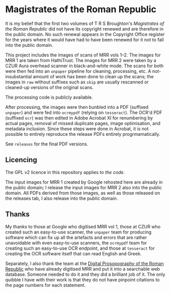 # Magistrates of the Roman Republic

It is my belief that the first two volumes of T R S Broughton's *Magistrates of the Roman Republic* did not have its copyright renewed and are therefore in the public domain. No such renewal appears in the Copyright Office register for the years where it would have had to have been renewed for it not to fall into the public domain.

This project includes the images of scans of MRR vols 1–2. The images for MRR 1 are taken from HathiTrust. The images for MRR 2 were taken by a CZUR Aura overhead scanner in black-and-white mode. The scans for both were then fed into an `unpaper` pipeline for cleaning, processing, etc. A not-insubstantial amount of work has been done to clean up the scans; the images in `raw` without suffixes such as `skip` are usually rescanned or cleaned-up versions of the original scans.

The processing code is publicly available.

After processing, the images were then bunbled into a PDF (suffixed `unpaper`) and were fed into `ocrmypdf` (relying on `tesseract`). The OCR'd PDF (suffixed `ocr`) was then edited in Adobe Acrobat XI for renumbering by actual pages, removal of missed duplicate pages, image optimisation, and metadata inclusion. Since these steps were done in Acrobat, it is not possible to entirely reproduce the release PDFs entirely progrmamatically.

See `releases` for the final PDF versions.

## Licencing

The GPL v2 licence in this repository applies *to the code*.

The input images for MRR 1 created by Google rehosted here are already in the public domain; I release the input images for MRR 2 also into the public domain. All PDFs derived from those images, as well as those released on the releases tab, I also release into the public domain.

## Thanks

My thanks to those at Google who digitised MRR vol 1, those at CZUR who created such an easy-to-use scanner, the `unpaper` team for producing software which can fix up all the artefacts and errors that are rather unavoidable with even easy-to-use scanners, the `ocrmypdf` team for creating such an easy-to-use OCR endpoint, and those at `tesseract` for creating the OCR software itself that can read English and Greek.

Separately, I also thank the team at the [Digital Prosopography of the Roman Republic](https://romanrepublic.ac.uk) who have already digitised MRR and put it into a searchable web database. Someone needed to do it and they did a brilliant job of it. The only quibble I have with their work is that they do not have pinpoint citations to the page numbers for each statement.
